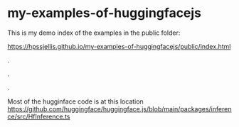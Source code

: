 # my-examples-of-huggingfacejs



This is my demo index of the examples in the public folder:

https://hpssjellis.github.io/my-examples-of-huggingfacejs/public/index.html




.




.




.


Most of the hugginface code is at this location  https://github.com/huggingface/huggingface.js/blob/main/packages/inference/src/HfInference.ts


